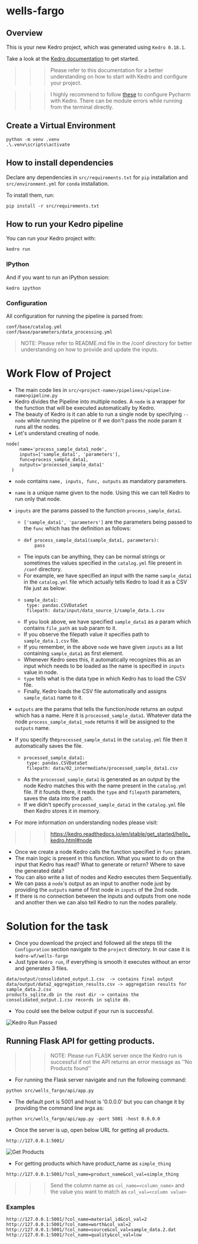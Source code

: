 # wells-fargo

## Overview

This is your new Kedro project, which was generated using `Kedro 0.18.1`.

Take a look at the [Kedro documentation](https://kedro.readthedocs.io) to get started.
>>> Please refer to this documentation for a better understanding on how to start with Kedro and configure your project.

>>> I highly recommend to follow [these](https://kedro.readthedocs.io/en/stable/development/set_up_pycharm.html) to configure Pycharm with Kedro.
> There can be module errors while running from the terminal directly.

## Create a Virtual Environment
```
python -m venv .venv
.\.venv\scripts\activate
```
## How to install dependencies

Declare any dependencies in `src/requirements.txt` for `pip` installation and `src/environment.yml` for `conda` installation.

To install them, run:

```
pip install -r src/requirements.txt
```

## How to run your Kedro pipeline

You can run your Kedro project with:

```
kedro run
```

### IPython
And if you want to run an IPython session:

```
kedro ipython
```
### Configuration
All configuration for running the pipeline is parsed from:
```
conf/base/catalog.yml
conf/base/parameters/data_processing.yml
```
> NOTE: Please refer to README.md file in the /conf directory for better understanding on how to provide and update the inputs.

# Work Flow of Project
* The main code lies in `src/<project-name>/pipelines/<pipeline-name>pipeline.py`
* Kedro divides the Pipeline into multiple nodes. A `node` is a wrapper for the function that will be executed automatically by Kedro.
* The beauty of Kedro is it can able to run a single node by specifying `--node` while running the pipeline or if we don't pass the node param it 
runs all the nodes.
* Let's understand creating of node.
```
node(
     name='process_sample_data1_node',
     inputs=['sample_data1', 'parameters'],
     func=process_sample_data1,
     outputs='processed_sample_data1'
  )
```
* `node` contains `name, inputs, func, outputs` as mandatory parameters.
* `name` is a unique name given to the node. Using this we can tell Kedro to run only that node.
* `inputs` are the params passed to the function `process_sample_data1`.
    * `['sample_data1', 'parameters']` are the parameters being passed to the `func` which has the definition as follows:
    * ```
      def process_sample_data1(sample_data1, parameters):
          pass
      ```
    * The inputs can be anything, they can be normal strings or sometimes the values specified in the `catalog.yml` file present in `/conf` directory.
    * For example, we have specified an input with the name `sample_data1` in the `catalog.yml` file which actually tells Kedro to
  load it as a CSV file just as below:
    * ```
      sample_data1:
       type: pandas.CSVDataSet
       filepath: data/input/data_source_1/sample_data.1.csv
      ```
    * If you look above, we have specified `sample_data1` as a param which contains `file_path` as sub param to it.
    * If you observe the filepath value it specifies path to `sample_data.1.csv` file.
    * If you remember, in the above `node` we have given `inputs` as a list containing `sample_data1` as first element.
    * Whenever Kedro sees this, it automatically recognizes this as an input which needs to be loaded as the name is specified in `inputs` value in node.
    * `type` tells what is the data type in which Kedro has to load the CSV file. 
    * Finally, Kedro loads the CSV file automatically and assigns `sample_data1` name to it.

* `outputs` are the params that tells the function/node returns an output which has a name.
 Here it is `processed_sample_data1`. Whatever data the node `process_sample_data1_node` returns it will be assigned to the `outputs` name.
* If you specify the`processed_sample_data1` in the `catalog.yml` file then it automatically saves the file.
  * ```
    processed_sample_data1:
     type: pandas.CSVDataSet
     filepath: data/02_intermediate/processed_sample_data1.csv
    ```
  * As the `processed_sample_data1` is generated as an output by the node Kedro matches this with the name present in the `catalog.yml` file. If it founds there, it reads the `type` and 
   `filepath` parameters, saves the data into the path.
  * If we didn't specify `processed_sample_data1` in the `catalog.yml` file then Kedro stores it in memory.

* For more information on understanding nodes please visit:
>>> https://kedro.readthedocs.io/en/stable/get_started/hello_kedro.html#node

* Once we create a node Kedro calls the function specified in `func` param.
* The main logic is present in this function. What you want to do on the input that Kedro has read? What to generate or return? Where to save the generated data?
* You can also write a list of nodes and Kedro executes them Sequentially.
* We can pass a `node`'s output as an input to another node just by providing the `outputs` name of first node in
 `inputs` of the 2nd node.
* If there is no connection between the inputs and outputs from one node and another then we can also tell Kedro to run the nodes parallely.

# Solution for the task
* Once you download the project and followed all the steps till the  `Configuration` section navigate to the `project` directory. In our case it is `kedro-wf/wells-fargo`
* Just type `Kedro run`, if everything is smooth it executes without an error and generates 3 files.
```
data/output/consolidated_output.1.csv  -> contains final output
data/output/data2_aggregation_results.csv -> aggregation results for sample_data.2.csv
products_sqlite.db in the root dir -> contains the consolidated_output.1.csv records in sqlite db. 
```
* You could see the below output if your run is successful.

![Kedro Run Passed](images/run_passed.png?raw=true "Kedro Run Passed")

## Running Flask API for getting products.
>>> NOTE: Please run FLASK server once the Kedro run is successful if not the API returns an error message as 
> ''No Products found''
* For running the Flask server navigate and run the following command:
```
python src/wells_fargo/api/app.py
```
* The default port is 5001 and host is '0.0.0.0' but you can change it by providing the command line args as:
```
python src/wells_fargo/api/app.py -port 5001 -host 0.0.0.0
```
* Once the server is up, open below URL for getting all products.
```
http://127.0.0.1:5001/
```
![Get Products](images/products.png?raw=true "Products")

* For getting products which have product_name as `simple_thing`
```
http://127.0.0.1:5001/?col_name=product_name&col_val=simple_thing
```
>>> Send the column name as `col_name=<column_name>` and the value you want to match as
> `col_val=<column value>`

### Examples
```
http://127.0.0.1:5001/?col_name=material_id&col_val=2
http://127.0.0.1:5001/?col_name=worth&col_val=2
http://127.0.0.1:5001/?col_name=source&col_val=sample_data.2.dat
http://127.0.0.1:5001/?col_name=quality&col_val=low
```